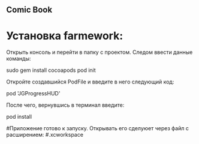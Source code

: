 ## Comic Book

# Установка farmework: 
Открыть консоль и перейти в папку с проектом. 
Следом ввести данные команды: 

sudo gem install cocoapods
pod init

Откройте создавшийся PodFile и введите в него следующий код: 

pod 'JGProgressHUD'

После чего, вернувшись в терминал введите: 

pod install 

#Приложение готово к запуску.
Открывать его сделуюет через файл с расширением: #.xcworkspace
